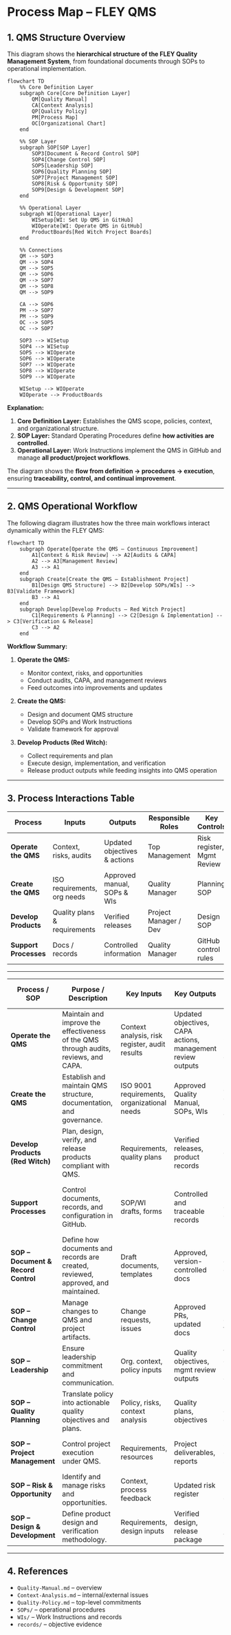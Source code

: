 # **Process Map – FLEY QMS**

## **1. QMS Structure Overview**

This diagram shows the **hierarchical structure of the FLEY Quality Management System**, from foundational documents through SOPs to operational implementation.

```mermaid
flowchart TD
    %% Core Definition Layer
    subgraph Core[Core Definition Layer]
        QM[Quality Manual]
        CA[Context Analysis]
        QP[Quality Policy]
        PM[Process Map]
        OC[Organizational Chart]
    end

    %% SOP Layer
    subgraph SOP[SOP Layer]
        SOP3[Document & Record Control SOP]
        SOP4[Change Control SOP]
        SOP5[Leadership SOP]
        SOP6[Quality Planning SOP]
        SOP7[Project Management SOP]
        SOP8[Risk & Opportunity SOP]
        SOP9[Design & Development SOP]
    end

    %% Operational Layer
    subgraph WI[Operational Layer]
        WISetup[WI: Set Up QMS in GitHub]
        WIOperate[WI: Operate QMS in GitHub]
        ProductBoards[Red Witch Project Boards]
    end

    %% Connections
    QM --> SOP3
    QM --> SOP4
    QM --> SOP5
    QM --> SOP6
    QM --> SOP7
    QM --> SOP8
    QM --> SOP9

    CA --> SOP6
    PM --> SOP7
    PM --> SOP9
    OC --> SOP5
    OC --> SOP7

    SOP3 --> WISetup
    SOP4 --> WISetup
    SOP5 --> WIOperate
    SOP6 --> WIOperate
    SOP7 --> WIOperate
    SOP8 --> WIOperate
    SOP9 --> WIOperate

    WISetup --> WIOperate
    WIOperate --> ProductBoards
```

**Explanation:**

1. **Core Definition Layer:** Establishes the QMS scope, policies, context, and organizational structure.
2. **SOP Layer:** Standard Operating Procedures define **how activities are controlled**.
3. **Operational Layer:** Work Instructions implement the QMS in GitHub and manage **all product/project workflows**.

The diagram shows the **flow from definition → procedures → execution**, ensuring **traceability, control, and continual improvement**.

---

## **2. QMS Operational Workflow**

The following diagram illustrates how the three main workflows interact dynamically within the FLEY QMS:

```mermaid
flowchart TD
    subgraph Operate[Operate the QMS – Continuous Improvement]
        A1[Context & Risk Review] --> A2[Audits & CAPA]
        A2 --> A3[Management Review]
        A3 --> A1
    end
    subgraph Create[Create the QMS – Establishment Project]
        B1[Design QMS Structure] --> B2[Develop SOPs/WIs] --> B3[Validate Framework]
        B3 --> A1
    end
    subgraph Develop[Develop Products – Red Witch Project]
        C1[Requirements & Planning] --> C2[Design & Implementation] --> C3[Verification & Release]
        C3 --> A2
    end
```

**Workflow Summary:**

1. **Operate the QMS:**

   * Monitor context, risks, and opportunities
   * Conduct audits, CAPA, and management reviews
   * Feed outcomes into improvements and updates

2. **Create the QMS:**

   * Design and document QMS structure
   * Develop SOPs and Work Instructions
   * Validate framework for approval

3. **Develop Products (Red Witch):**

   * Collect requirements and plan
   * Execute design, implementation, and verification
   * Release product outputs while feeding insights into QMS operation

---

## **3. Process Interactions Table**

| Process               | Inputs                       | Outputs                      | Responsible Roles     | Key Controls               | Intended Result       |
| --------------------- | ---------------------------- | ---------------------------- | --------------------- | -------------------------- | --------------------- |
| **Operate the QMS**   | Context, risks, audits       | Updated objectives & actions | Top Management        | Risk register, Mgmt Review | Continual improvement |
| **Create the QMS**    | ISO requirements, org needs  | Approved manual, SOPs & WIs  | Quality Manager       | Planning SOP               | Validated framework   |
| **Develop Products**  | Quality plans & requirements | Verified releases            | Project Manager / Dev | Design SOP                 | Compliant product     |
| **Support Processes** | Docs / records               | Controlled information       | Quality Manager       | GitHub control rules       | Traceable records     |

---

| **Process / SOP**                   | **Purpose / Description**                                                            | **Key Inputs**                                 | **Key Outputs**                                             | **Main Risks / Opportunities**                             | **Performance Criteria / Metrics**          | **Linked SOPs / WIs**                                            |
| ----------------------------------- | ------------------------------------------------------------------------------------ | ---------------------------------------------- | ----------------------------------------------------------- | ---------------------------------------------------------- | ------------------------------------------- | ---------------------------------------------------------------- |
| **Operate the QMS**                 | Maintain and improve the effectiveness of the QMS through audits, reviews, and CAPA. | Context analysis, risk register, audit results | Updated objectives, CAPA actions, management review outputs | Risk of ineffective CAPA, missed improvement opportunities | % CAPA closed on time, audit findings trend | SOP – Leadership, SOP – Risk & Opportunity, SOP – Change Control |
| **Create the QMS**                  | Establish and maintain QMS structure, documentation, and governance.                 | ISO 9001 requirements, organizational needs    | Approved Quality Manual, SOPs, WIs                          | Scope gaps, over-documentation, misalignment with ISO      | % documents validated, time to approval     | SOP – Quality Planning, WI – Setup QMS in GitHub                 |
| **Develop Products (Red Witch)**    | Plan, design, verify, and release products compliant with QMS.                       | Requirements, quality plans                    | Verified releases, product records                          | Missed requirements, design errors, uncontrolled releases  | % requirements verified, defect rate        | SOP – Design & Development, WI – Operate QMS in GitHub           |
| **Support Processes**               | Control documents, records, and configuration in GitHub.                             | SOP/WI drafts, forms                           | Controlled and traceable records                            | Unauthorized edits, loss of control                        | Audit compliance, version accuracy          | SOP – Document & Record Control, WI – Operate QMS in GitHub      |
| **SOP – Document & Record Control** | Define how documents and records are created, reviewed, approved, and maintained.    | Draft documents, templates                     | Approved, version-controlled docs                           | Uncontrolled documents, outdated information               | 100 % docs versioned in Git                 | WI – GitHub Setup, WI – Operate QMS                              |
| **SOP – Change Control**            | Manage changes to QMS and project artifacts.                                         | Change requests, issues                        | Approved PRs, updated docs                                  | Unreviewed changes, lost traceability                      | % changes reviewed / approved               | WI – GitHub PR Workflow                                          |
| **SOP – Leadership**                | Ensure leadership commitment and communication.                                      | Org. context, policy inputs                    | Quality objectives, mgmt review outputs                     | Weak commitment, unclear direction                         | Completion of management reviews            | N/A                                                              |
| **SOP – Quality Planning**          | Translate policy into actionable quality objectives and plans.                       | Policy, risks, context analysis                | Quality plans, objectives                                   | Unrealistic objectives, lack of alignment                  | % objectives achieved                       | WI – Plan Quality Objectives                                     |
| **SOP – Project Management**        | Control project execution under QMS.                                                 | Requirements, resources                        | Project deliverables, reports                               | Schedule delays, unclear scope                             | On-time delivery %, milestone tracking      | WI – Red Witch Boards                                            |
| **SOP – Risk & Opportunity**        | Identify and manage risks and opportunities.                                         | Context, process feedback                      | Updated risk register                                       | Unidentified risks, over-control                           | Risk review completion rate                 | WI – Update Risk Register                                        |
| **SOP – Design & Development**      | Define product design and verification methodology.                                  | Requirements, design inputs                    | Verified design, release package                            | Design errors, missing verification                        | Verification / validation success rate      | WI – Product Dev Process                                         |

---

## **4. References**

* `Quality-Manual.md` – overview
* `Context-Analysis.md` – internal/external issues
* `Quality-Policy.md` – top-level commitments
* `SOPs/` – operational procedures
* `WIs/` – Work Instructions and records
* `records/` – objective evidence
